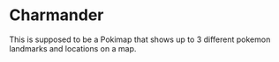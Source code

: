 # Charmander

This is supposed to be a Pokimap that shows up to 3 different pokemon landmarks and locations on a map.
